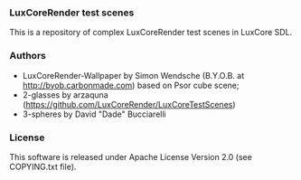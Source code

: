 ### LuxCoreRender test scenes

This is a repository of complex LuxCoreRender test scenes in LuxCore SDL.

### Authors

- LuxCoreRender-Wallpaper by Simon Wendsche (B.Y.O.B. at http://byob.carbonmade.com)
based on Psor cube scene;
- 2-glasses by arzaquna (https://github.com/LuxCoreRender/LuxCoreTestScenes)
- 3-spheres by David "Dade" Bucciarelli

### License

This software is released under Apache License Version 2.0 (see COPYING.txt file).
